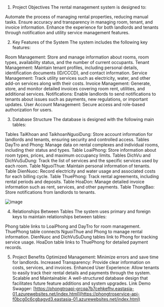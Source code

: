 1. Project Objectives
The rental management system is designed to:

Automate the process of managing rental properties, reducing manual tasks.
Ensure accuracy and transparency in managing room, tenant, and invoice information.
Enhance the experience for both landlords and tenants through notification and utility service management features.

2. Key Features of the System
The system includes the following key features:

Room Management: Store and manage information about rooms, room types, availability status, and the number of current occupants.
Tenant Management: Maintain tenant profiles, including personal details, identification documents (ID/CCCD), and contact information.
Service Management: Track utility services such as electricity, water, and other add-on services along with their costs.
Invoice Management: Generate, store, and monitor detailed invoices covering room rent, utilities, and additional services.
Notifications: Enable landlords to send notifications to tenants about issues such as payments, new regulations, or important updates.
User Account Management: Secure access and role-based authorization for users.

3. Database Structure
The database is designed with the following main tables:

Tables TaiKhoan and TaikhoanNguoiDung: Store account information for landlords and tenants, ensuring security and controlled access.
Tables DayTro and Phong: Manage data on rental complexes and individual rooms, including their status and types.
Table LoaiPhong: Store information about room types, prices, and maximum occupancy limits.
Tables DichVu and DichVuSuDung: Track the list of services and the specific services used by each room.
Table NguoiThue: Maintain personal information of tenants.
Table DienNuoc: Record electricity and water usage and associated costs for each billing cycle.
Table ThuePhong: Track rental agreements, including rental periods and deposits.
Table HoaDon: Manage detailed invoice information such as rent, services, and other payments.
Table ThongBao: Store notifications from landlords to tenants.




![image](https://github.com/user-attachments/assets/7980bee1-6b5c-42cf-9151-57c0799ed424)

4. Relationships Between Tables
The system uses primary and foreign keys to maintain relationships between tables:

Phong table links to LoaiPhong and DayTro for room management.
ThuePhong table connects NguoiThue and Phong to manage rental information.
DienNuoc and DichVuSuDung tables link to Phong for tracking service usage.
HoaDon table links to ThuePhong for detailed payment records.

5. Project Benefits
Optimized Management: Minimize errors and save time for landlords.
Increased Transparency: Provide clear information on costs, services, and invoices.
Enhanced User Experience: Allow tenants to easily track their rental details and payments through the system.
Scalable and Maintainable: A well-structured database design that facilitates future feature additions and system upgrades.
Link Demo Swagger: [https://phongtroapi-grcqa7b7cehkefhv.eastasia-01.azurewebsites.net/index.html](https://phongtroservice-api-f0bcg0c6cgbagvd3.eastasia-01.azurewebsites.net/index.html)
